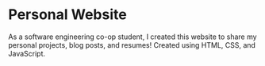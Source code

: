 # Personal Website

As a software engineering co-op student, I created this website to share my personal projects, blog posts, and resumes! Created using HTML, CSS, and JavaScript. 
